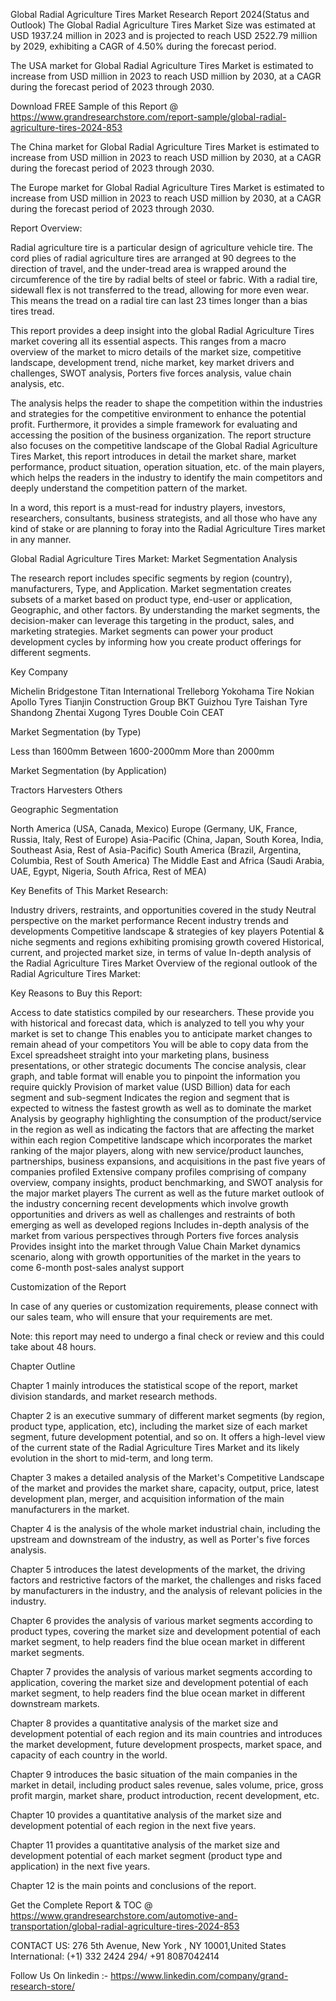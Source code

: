 Global Radial Agriculture Tires Market Research Report 2024(Status and Outlook)
The Global Radial Agriculture Tires Market Size was estimated at USD 1937.24 million in 2023 and is projected to reach USD 2522.79 million by 2029, exhibiting a CAGR of 4.50% during the forecast period.

The USA market for Global Radial Agriculture Tires Market is estimated to increase from USD million in 2023 to reach USD million by 2030, at a CAGR during the forecast period of 2023 through 2030.

Download FREE Sample of this Report @ https://www.grandresearchstore.com/report-sample/global-radial-agriculture-tires-2024-853

The China market for Global Radial Agriculture Tires Market is estimated to increase from USD million in 2023 to reach USD million by 2030, at a CAGR during the forecast period of 2023 through 2030.

The Europe market for Global Radial Agriculture Tires Market is estimated to increase from USD million in 2023 to reach USD million by 2030, at a CAGR during the forecast period of 2023 through 2030.

Report Overview:

Radial agriculture tire is a particular design of agriculture vehicle tire. The cord plies of radial agriculture tires are arranged at 90 degrees to the direction of travel, and the under-tread area is wrapped around the circumference of the tire by radial belts of steel or fabric. With a radial tire, sidewall flex is not transferred to the tread, allowing for more even wear. This means the tread on a radial tire can last 23 times longer than a bias tires tread.

This report provides a deep insight into the global Radial Agriculture Tires market covering all its essential aspects. This ranges from a macro overview of the market to micro details of the market size, competitive landscape, development trend, niche market, key market drivers and challenges, SWOT analysis, Porters five forces analysis, value chain analysis, etc.

The analysis helps the reader to shape the competition within the industries and strategies for the competitive environment to enhance the potential profit. Furthermore, it provides a simple framework for evaluating and accessing the position of the business organization. The report structure also focuses on the competitive landscape of the Global Radial Agriculture Tires Market, this report introduces in detail the market share, market performance, product situation, operation situation, etc. of the main players, which helps the readers in the industry to identify the main competitors and deeply understand the competition pattern of the market.

In a word, this report is a must-read for industry players, investors, researchers, consultants, business strategists, and all those who have any kind of stake or are planning to foray into the Radial Agriculture Tires market in any manner.

Global Radial Agriculture Tires Market: Market Segmentation Analysis

The research report includes specific segments by region (country), manufacturers, Type, and Application. Market segmentation creates subsets of a market based on product type, end-user or application, Geographic, and other factors. By understanding the market segments, the decision-maker can leverage this targeting in the product, sales, and marketing strategies. Market segments can power your product development cycles by informing how you create product offerings for different segments.

Key Company

Michelin
Bridgestone
Titan International
Trelleborg
Yokohama Tire
Nokian
Apollo Tyres
Tianjin Construction Group
BKT
Guizhou Tyre
Taishan Tyre
Shandong Zhentai
Xugong Tyres
Double Coin
CEAT

Market Segmentation (by Type)

Less than 1600mm
Between 1600-2000mm
More than 2000mm

Market Segmentation (by Application)

Tractors
Harvesters
Others

Geographic Segmentation

North America (USA, Canada, Mexico)
Europe (Germany, UK, France, Russia, Italy, Rest of Europe)
Asia-Pacific (China, Japan, South Korea, India, Southeast Asia, Rest of Asia-Pacific)
South America (Brazil, Argentina, Columbia, Rest of South America)
The Middle East and Africa (Saudi Arabia, UAE, Egypt, Nigeria, South Africa, Rest of MEA)

Key Benefits of This Market Research:

Industry drivers, restraints, and opportunities covered in the study
Neutral perspective on the market performance
Recent industry trends and developments
Competitive landscape & strategies of key players
Potential & niche segments and regions exhibiting promising growth covered
Historical, current, and projected market size, in terms of value
In-depth analysis of the Radial Agriculture Tires Market
Overview of the regional outlook of the Radial Agriculture Tires Market:

Key Reasons to Buy this Report:

Access to date statistics compiled by our researchers. These provide you with historical and forecast data, which is analyzed to tell you why your market is set to change
This enables you to anticipate market changes to remain ahead of your competitors
You will be able to copy data from the Excel spreadsheet straight into your marketing plans, business presentations, or other strategic documents
The concise analysis, clear graph, and table format will enable you to pinpoint the information you require quickly
Provision of market value (USD Billion) data for each segment and sub-segment
Indicates the region and segment that is expected to witness the fastest growth as well as to dominate the market
Analysis by geography highlighting the consumption of the product/service in the region as well as indicating the factors that are affecting the market within each region
Competitive landscape which incorporates the market ranking of the major players, along with new service/product launches, partnerships, business expansions, and acquisitions in the past five years of companies profiled
Extensive company profiles comprising of company overview, company insights, product benchmarking, and SWOT analysis for the major market players
The current as well as the future market outlook of the industry concerning recent developments which involve growth opportunities and drivers as well as challenges and restraints of both emerging as well as developed regions
Includes in-depth analysis of the market from various perspectives through Porters five forces analysis
Provides insight into the market through Value Chain
Market dynamics scenario, along with growth opportunities of the market in the years to come
6-month post-sales analyst support

Customization of the Report

In case of any queries or customization requirements, please connect with our sales team, who will ensure that your requirements are met.

Note: this report may need to undergo a final check or review and this could take about 48 hours.

Chapter Outline

Chapter 1 mainly introduces the statistical scope of the report, market division standards, and market research methods.

Chapter 2 is an executive summary of different market segments (by region, product type, application, etc), including the market size of each market segment, future development potential, and so on. It offers a high-level view of the current state of the Radial Agriculture Tires Market and its likely evolution in the short to mid-term, and long term.

Chapter 3 makes a detailed analysis of the Market's Competitive Landscape of the market and provides the market share, capacity, output, price, latest development plan, merger, and acquisition information of the main manufacturers in the market.

Chapter 4 is the analysis of the whole market industrial chain, including the upstream and downstream of the industry, as well as Porter's five forces analysis.

Chapter 5 introduces the latest developments of the market, the driving factors and restrictive factors of the market, the challenges and risks faced by manufacturers in the industry, and the analysis of relevant policies in the industry.

Chapter 6 provides the analysis of various market segments according to product types, covering the market size and development potential of each market segment, to help readers find the blue ocean market in different market segments.

Chapter 7 provides the analysis of various market segments according to application, covering the market size and development potential of each market segment, to help readers find the blue ocean market in different downstream markets.

Chapter 8 provides a quantitative analysis of the market size and development potential of each region and its main countries and introduces the market development, future development prospects, market space, and capacity of each country in the world.

Chapter 9 introduces the basic situation of the main companies in the market in detail, including product sales revenue, sales volume, price, gross profit margin, market share, product introduction, recent development, etc.

Chapter 10 provides a quantitative analysis of the market size and development potential of each region in the next five years.

Chapter 11 provides a quantitative analysis of the market size and development potential of each market segment (product type and application) in the next five years.

Chapter 12 is the main points and conclusions of the report.

Get the Complete Report & TOC @ https://www.grandresearchstore.com/automotive-and-transportation/global-radial-agriculture-tires-2024-853

CONTACT US:
276 5th Avenue, New York , NY 10001,United States
International: (+1) 332 2424 294/ +91 8087042414

Follow Us On linkedin :- https://www.linkedin.com/company/grand-research-store/
